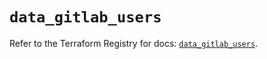 # `data_gitlab_users`

Refer to the Terraform Registry for docs: [`data_gitlab_users`](https://registry.terraform.io/providers/gitlabhq/gitlab/18.1.1/docs/data-sources/users).
